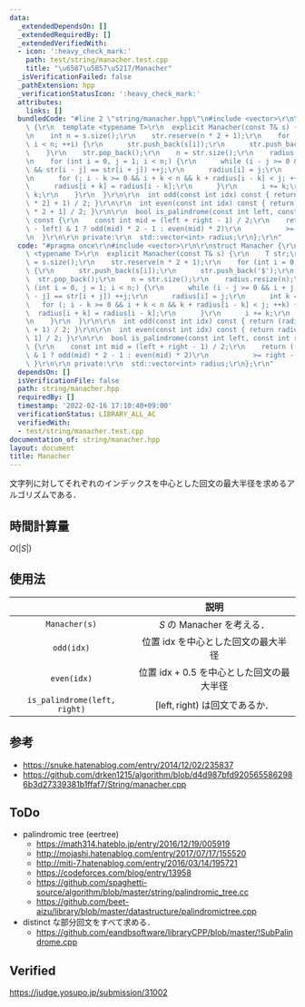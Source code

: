 ```yaml
---
data:
  _extendedDependsOn: []
  _extendedRequiredBy: []
  _extendedVerifiedWith:
  - icon: ':heavy_check_mark:'
    path: test/string/manacher.test.cpp
    title: "\u6587\u5B57\u5217/Manacher"
  _isVerificationFailed: false
  _pathExtension: hpp
  _verificationStatusIcon: ':heavy_check_mark:'
  attributes:
    links: []
  bundledCode: "#line 2 \"string/manacher.hpp\"\n#include <vector>\r\n\r\nstruct Manacher\
    \ {\r\n  template <typename T>\r\n  explicit Manacher(const T& s) {\r\n    T str;\r\
    \n    int n = s.size();\r\n    str.reserve(n * 2 + 1);\r\n    for (int i = 0;\
    \ i < n; ++i) {\r\n      str.push_back(s[i]);\r\n      str.push_back('$');\r\n\
    \    }\r\n    str.pop_back();\r\n    n = str.size();\r\n    radius.resize(n);\r\
    \n    for (int i = 0, j = 1; i < n;) {\r\n      while (i - j >= 0 && i + j < n\
    \ && str[i - j] == str[i + j]) ++j;\r\n      radius[i] = j;\r\n      int k = 1;\r\
    \n      for (; i - k >= 0 && i + k < n && k + radius[i - k] < j; ++k) {\r\n  \
    \      radius[i + k] = radius[i - k];\r\n      }\r\n      i += k;\r\n      j -=\
    \ k;\r\n    }\r\n  }\r\n\r\n  int odd(const int idx) const { return (radius[idx\
    \ * 2] + 1) / 2; }\r\n\r\n  int even(const int idx) const { return radius[idx\
    \ * 2 + 1] / 2; }\r\n\r\n  bool is_palindrome(const int left, const int right)\
    \ const {\r\n    const int mid = (left + right - 1) / 2;\r\n    return ((right\
    \ - left) & 1 ? odd(mid) * 2 - 1 : even(mid) * 2)\r\n           >= right - left;\r\
    \n  }\r\n\r\n private:\r\n  std::vector<int> radius;\r\n};\r\n"
  code: "#pragma once\r\n#include <vector>\r\n\r\nstruct Manacher {\r\n  template\
    \ <typename T>\r\n  explicit Manacher(const T& s) {\r\n    T str;\r\n    int n\
    \ = s.size();\r\n    str.reserve(n * 2 + 1);\r\n    for (int i = 0; i < n; ++i)\
    \ {\r\n      str.push_back(s[i]);\r\n      str.push_back('$');\r\n    }\r\n  \
    \  str.pop_back();\r\n    n = str.size();\r\n    radius.resize(n);\r\n    for\
    \ (int i = 0, j = 1; i < n;) {\r\n      while (i - j >= 0 && i + j < n && str[i\
    \ - j] == str[i + j]) ++j;\r\n      radius[i] = j;\r\n      int k = 1;\r\n   \
    \   for (; i - k >= 0 && i + k < n && k + radius[i - k] < j; ++k) {\r\n      \
    \  radius[i + k] = radius[i - k];\r\n      }\r\n      i += k;\r\n      j -= k;\r\
    \n    }\r\n  }\r\n\r\n  int odd(const int idx) const { return (radius[idx * 2]\
    \ + 1) / 2; }\r\n\r\n  int even(const int idx) const { return radius[idx * 2 +\
    \ 1] / 2; }\r\n\r\n  bool is_palindrome(const int left, const int right) const\
    \ {\r\n    const int mid = (left + right - 1) / 2;\r\n    return ((right - left)\
    \ & 1 ? odd(mid) * 2 - 1 : even(mid) * 2)\r\n           >= right - left;\r\n \
    \ }\r\n\r\n private:\r\n  std::vector<int> radius;\r\n};\r\n"
  dependsOn: []
  isVerificationFile: false
  path: string/manacher.hpp
  requiredBy: []
  timestamp: '2022-02-16 17:10:40+09:00'
  verificationStatus: LIBRARY_ALL_AC
  verifiedWith:
  - test/string/manacher.test.cpp
documentation_of: string/manacher.hpp
layout: document
title: Manacher
---
```


文字列に対してそれぞれのインデックスを中心とした回文の最大半径を求めるアルゴリズムである．


## 時間計算量

$O(\lvert S \rvert)$


## 使用法

||説明|
|:--:|:--:|
|`Manacher(s)`|$S$ の Manacher を考える．|
|`odd(idx)`|位置 $\mathrm{idx}$ を中心とした回文の最大半径|
|`even(idx)`|位置 $\mathrm{idx} + 0.5$ を中心とした回文の最大半径|
|`is_palindrome(left, right)`|$\lbrack \mathrm{left}, \mathrm{right})$ は回文であるか．|


## 参考

- https://snuke.hatenablog.com/entry/2014/12/02/235837
- https://github.com/drken1215/algorithm/blob/d4d987bfd9205655862986b3d27339381b1ffaf7/String/manacher.cpp


## ToDo

- palindromic tree (eertree)
  - https://math314.hateblo.jp/entry/2016/12/19/005919
  - http://mojashi.hatenablog.com/entry/2017/07/17/155520
  - http://miti-7.hatenablog.com/entry/2016/03/14/195721
  - https://codeforces.com/blog/entry/13958
  - https://github.com/spaghetti-source/algorithm/blob/master/string/palindromic_tree.cc
  - https://github.com/beet-aizu/library/blob/master/datastructure/palindromictree.cpp
- distinct な部分回文をすべて求める．
  - https://github.com/eandbsoftware/libraryCPP/blob/master/!SubPalindrome.cpp


## Verified

https://judge.yosupo.jp/submission/31002
